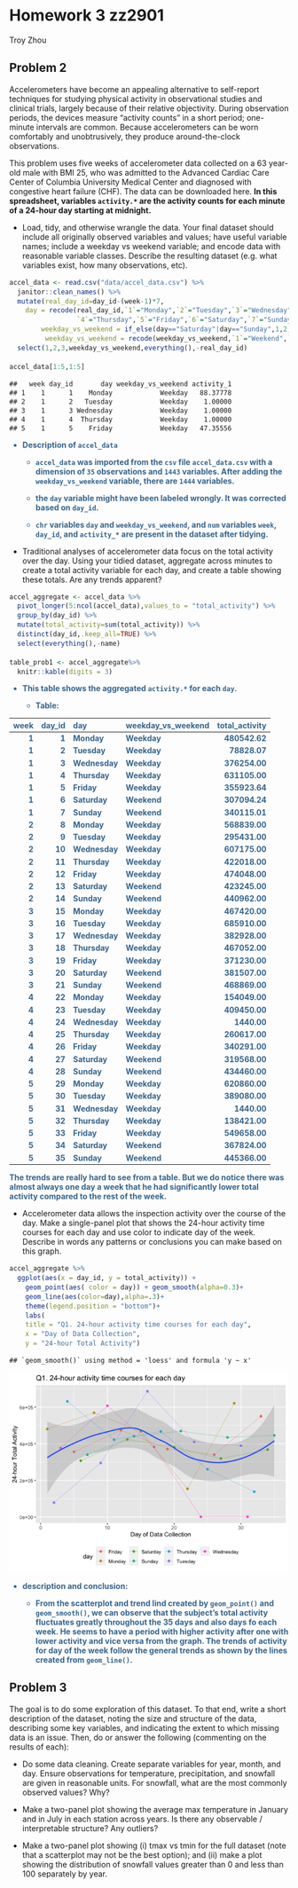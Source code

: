 Homework 3 zz2901
================
Troy Zhou

## Problem 2

Accelerometers have become an appealing alternative to self-report
techniques for studying physical activity in observational studies and
clinical trials, largely because of their relative objectivity. During
observation periods, the devices measure “activity counts” in a short
period; one-minute intervals are common. Because accelerometers can be
worn comfortably and unobtrusively, they produce around-the-clock
observations.

This problem uses five weeks of accelerometer data collected on a 63
year-old male with BMI 25, who was admitted to the Advanced Cardiac Care
Center of Columbia University Medical Center and diagnosed with
congestive heart failure (CHF). The data can be downloaded here. **In
this spreadsheet, variables `activity.*` are the activity counts for
each minute of a 24-hour day starting at midnight.**

-   Load, tidy, and otherwise wrangle the data. Your final dataset
    should include all originally observed variables and values; have
    useful variable names; include a weekday vs weekend variable; and
    encode data with reasonable variable classes. Describe the resulting
    dataset (e.g. what variables exist, how many observations, etc).

``` r
accel_data <- read.csv("data/accel_data.csv") %>% 
  janitor::clean_names() %>% 
  mutate(real_day_id=day_id-(week-1)*7,
    day = recode(real_day_id,`1`="Monday",`2`="Tuesday",`3`="Wednesday",
                 `4`="Thursday",`5`="Friday",`6`="Saturday",`7`="Sunday"),
        weekday_vs_weekend = if_else(day=="Saturday"|day=="Sunday",1,2,missing=99),
         weekday_vs_weekend = recode(weekday_vs_weekend,`1`="Weekend",`2`="Weekday")) %>% 
  select(1,2,3,weekday_vs_weekend,everything(),-real_day_id)

accel_data[1:5,1:5]
```

    ##   week day_id       day weekday_vs_weekend activity_1
    ## 1    1      1    Monday            Weekday   88.37778
    ## 2    1      2   Tuesday            Weekday    1.00000
    ## 3    1      3 Wednesday            Weekday    1.00000
    ## 4    1      4  Thursday            Weekday    1.00000
    ## 5    1      5    Friday            Weekday   47.35556

<span style="color:#36648B;font-weight:700">

-   Description of `accel_data`

    -   `accel_data` was imported from the `csv` file `accel_data.csv`
        with a dimension of `35` observations and `1443` variables.
        After adding the `weekday_vs_weekend` variable, there are `1444`
        variables.

    -   the `day` variable might have been labeled wrongly. It was
        corrected based on `day_id`.

    -   `chr` variables `day` and `weekday_vs_weekend`, and `num`
        variables `week`, `day_id`, and `activity_*` are present in the
        dataset after tidying.

</span>

-   Traditional analyses of accelerometer data focus on the total
    activity over the day. Using your tidied dataset, aggregate across
    minutes to create a total activity variable for each day, and create
    a table showing these totals. Are any trends apparent?

``` r
accel_aggregate <- accel_data %>% 
  pivot_longer(5:ncol(accel_data),values_to = "total_activity") %>% 
  group_by(day_id) %>% 
  mutate(total_activity=sum(total_activity)) %>% 
  distinct(day_id,.keep_all=TRUE) %>% 
  select(everything(),-name)

table_prob1 <- accel_aggregate%>% 
  knitr::kable(digits = 3)
```

<span style="color:#36648B;font-weight:700">

-   This table shows the aggregated `activity.*` for each `day`.

    -   Table:

| week | day_id | day       | weekday_vs_weekend | total_activity |
|-----:|-------:|:----------|:-------------------|---------------:|
|    1 |      1 | Monday    | Weekday            |      480542.62 |
|    1 |      2 | Tuesday   | Weekday            |       78828.07 |
|    1 |      3 | Wednesday | Weekday            |      376254.00 |
|    1 |      4 | Thursday  | Weekday            |      631105.00 |
|    1 |      5 | Friday    | Weekday            |      355923.64 |
|    1 |      6 | Saturday  | Weekend            |      307094.24 |
|    1 |      7 | Sunday    | Weekend            |      340115.01 |
|    2 |      8 | Monday    | Weekday            |      568839.00 |
|    2 |      9 | Tuesday   | Weekday            |      295431.00 |
|    2 |     10 | Wednesday | Weekday            |      607175.00 |
|    2 |     11 | Thursday  | Weekday            |      422018.00 |
|    2 |     12 | Friday    | Weekday            |      474048.00 |
|    2 |     13 | Saturday  | Weekend            |      423245.00 |
|    2 |     14 | Sunday    | Weekend            |      440962.00 |
|    3 |     15 | Monday    | Weekday            |      467420.00 |
|    3 |     16 | Tuesday   | Weekday            |      685910.00 |
|    3 |     17 | Wednesday | Weekday            |      382928.00 |
|    3 |     18 | Thursday  | Weekday            |      467052.00 |
|    3 |     19 | Friday    | Weekday            |      371230.00 |
|    3 |     20 | Saturday  | Weekend            |      381507.00 |
|    3 |     21 | Sunday    | Weekend            |      468869.00 |
|    4 |     22 | Monday    | Weekday            |      154049.00 |
|    4 |     23 | Tuesday   | Weekday            |      409450.00 |
|    4 |     24 | Wednesday | Weekday            |        1440.00 |
|    4 |     25 | Thursday  | Weekday            |      260617.00 |
|    4 |     26 | Friday    | Weekday            |      340291.00 |
|    4 |     27 | Saturday  | Weekend            |      319568.00 |
|    4 |     28 | Sunday    | Weekend            |      434460.00 |
|    5 |     29 | Monday    | Weekday            |      620860.00 |
|    5 |     30 | Tuesday   | Weekday            |      389080.00 |
|    5 |     31 | Wednesday | Weekday            |        1440.00 |
|    5 |     32 | Thursday  | Weekday            |      138421.00 |
|    5 |     33 | Friday    | Weekday            |      549658.00 |
|    5 |     34 | Saturday  | Weekend            |      367824.00 |
|    5 |     35 | Sunday    | Weekend            |      445366.00 |

The trends are really hard to see from a table. But we do notice there
was almost always one day a week that he had significantly lower total
activity compared to the rest of the week.

</span>

-   Accelerometer data allows the inspection activity over the course of
    the day. Make a single-panel plot that shows the 24-hour activity
    time courses for each day and use color to indicate day of the week.
    Describe in words any patterns or conclusions you can make based on
    this graph.

``` r
accel_aggregate %>%
  ggplot(aes(x = day_id, y = total_activity)) + 
    geom_point(aes( color = day)) + geom_smooth(alpha=0.3)+
    geom_line(aes(color=day),alpha=.3)+
    theme(legend.position = "bottom")+
    labs(
    title = "Q1. 24-hour activity time courses for each day",
    x = "Day of Data Collection",
    y = "24-hour Total Activity")
```

    ## `geom_smooth()` using method = 'loess' and formula 'y ~ x'

![](p8105_hw3_zz2901_files/figure-gfm/unnamed-chunk-3-1.png)<!-- -->

<span style="color:#36648B;font-weight:700">

-   description and conclusion:

    -   From the scatterplot and trend lind created by `geom_point()`
        and `geom_smooth()`, we can observe that the subject’s total
        activity fluctuates greatly throughout the 35 days and also days
        fo each week. He seems to have a period with higher activity
        after one with lower activity and vice versa from the graph. The
        trends of activity for day of the week follow the general trends
        as shown by the lines created from `geom_line()`.

</span>

## Problem 3

The goal is to do some exploration of this dataset. To that end, write a
short description of the dataset, noting the size and structure of the
data, describing some key variables, and indicating the extent to which
missing data is an issue. Then, do or answer the following (commenting
on the results of each):

-   Do some data cleaning. Create separate variables for year, month,
    and day. Ensure observations for temperature, precipitation, and
    snowfall are given in reasonable units. For snowfall, what are the
    most commonly observed values? Why?

<span style="color:#36648B;font-weight:700">

</span>

-   Make a two-panel plot showing the average max temperature in January
    and in July in each station across years. Is there any observable /
    interpretable structure? Any outliers?

<span style="color:#36648B;font-weight:700">

</span>

-   Make a two-panel plot showing (i) tmax vs tmin for the full dataset
    (note that a scatterplot may not be the best option); and (ii) make
    a plot showing the distribution of snowfall values greater than 0
    and less than 100 separately by year.

<span style="color:#36648B;font-weight:700">

</span>

